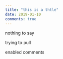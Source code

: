 ```yaml
---
title: "this is a thtle"
date: 2019-01-10
comments: true
---
```


nothing to say

trying to pull

enabled comments
